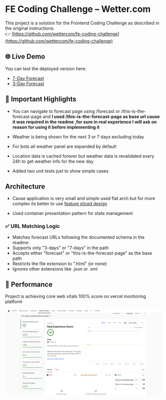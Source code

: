 # FE Coding Challenge – Wetter.com

This project is a solution for the Frontend Coding Challenge as described in the original instructions:  
👉 [https://github.com/wettercom/fe-coding-challenge](https://github.com/wettercom/fe-coding-challenge)

## 🌐 Live Demo

You can test the deployed version here:

- [7-Day Forecast](https://fe-coding-challenge-alpha.vercel.app/this-is-the-forecast-page/7-days/DE0001020.html)
- [3-Day Forecast](https://fe-coding-challenge-alpha.vercel.app/this-is-the-forecast-page/3-days/DE0001020.html)

## 🔧 Important Highlights
* You can navigate to forecast page using /forecast or /this-is-the-forecast-page and **I used /this-is-the-forecast-page  as base url cause it was required in the readme ,for sure in real experience I will ask on reason for using it before implementing it**

* Weather is being shown for the next 3 or 7 days excluding today
* For bots all weather panel are expanded by default 
* Location data is cached forever but weather data is revalidated every 24h to get weather info for the new day
* Added two unit tests just to show simple cases

##  Architecture 

* Cause application is very small and simple used flat arch but for more complex its better to use [feature sliced design](https://feature-sliced.github.io/documentation/)

* Used container presentation pattern for state management 


### ✅ URL Matching Logic

 * Matches forecast URLs following the documented schema in the readme:
 * Supports only "3-days" or "7-days" in the path
 * Accepts either "forecast" or "this-is-the-forecast-page" as the base path
 * Restricts the file extension to ".html" (or none)
 * Ignores other extensions like .json or .xml
 
 
## 🔧 Performance 
Project is achieving core web vitals 100% score on vercel montioring platform 

![alt text](image.png)
